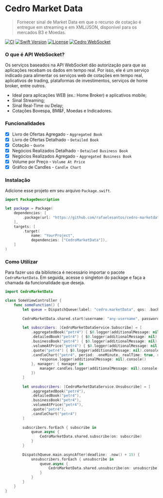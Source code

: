 # Cedro Market Data

> Fornecer sinal de Market Data em que o recurso de cotação é entregue em streaming e em XML/JSON, disponível para os mercados B3 e Moedas.

[![CI](https://github.com/rafaelesantos/cedro-streaming-websocket/actions/workflows/swift.yml/badge.svg)](https://github.com/rafaelesantos/cedro-streaming-websocket/actions/workflows/swift.yml)
[![Swift Version][swift-image]][swift-url]
[![License][license-image]][license-url]
[![Cedro WebSocket][cedro-image]][cedro-url]

### O que é API WebSocket?

Os serviços baseados na API WebSocket dão autorização para que as aplicações recebam os dados em tempo real. Por isso, ele é um serviço indicado para alimentar os serviços web de cotações em tempo real, aplicativos de trading, plataformas de investimentos, serviços de home broker, entre outros.

* Ideal para aplicações WEB (ex.: Home Broker) e aplicativos mobile;
* Sinal Streaming;
* Sinal Real-Time ou Delay;
* Cotações Bovespa, BM&F, Moedas e Indicadores.

### Funcionalidades

- [X] Livro de Ofertas Agregado - `Aggregated Book`
- [X] Livro de Ofertas Detalhado - `Detailed Book`
- [X] Cotação - `Quote`
- [X] Negócios Realizados Detalhado - `Detailed Business Book`
- [X] Negócios Realizados Agregado - `Aggregated Business Book`
- [X] Volume por Preço - `Volume At Price`
- [X] Gráfico de Candles - `Candle Chart`

### Instalação

Adicione esse projeto em seu arquivo `Package.swift`.

```swift
import PackageDescription

let package = Package(
    dependencies: [
        .package(url: "https://github.com/rafaelesantos/cedro-marketdata.git", branch: "main")
    ],
    targets: [
        .target(
            name: "YourProject",
            dependencies: ["CedroMarketData"]),
    ]
)
```

### Como Utilizar

Para fazer uso da biblioteca é necessário importar o pacote `CedroMarketData`. Em seguida, acesse o singleton do package e faça a chamada da funcionalidade que deseja.

```swift
import CedroMarketData

class SomeViewController {
    func someFunction() {
        let queue = DispatchQueue(label: "cedro.marketData", qos: .background, attributes: .concurrent)
    
        CedroMarketData.shared.start(username: "any-username", password: "any-password")
    
        let subscribers: [CedroMarketDataService.Subscribe] = [
            .aggregatedBook("petr4") { $0.logger(additionalMessage: nil).console() },
            .detailedBook("petr4") { $0.logger(additionalMessage: nil).console() },
            .businessBook("petr4") { $0.logger(additionalMessage: nil).console() },
            .volumeAtPrice("petr4") { $0.logger(additionalMessage: nil).console() },
            .quote("petr4") { $0.logger(additionalMessage: nil).console(); $1.logger(additionalMessage: nil).console() },
            .candleChart("petr4", period: .oneMinute, realTime: true, response: { response in
                response.logger(additionalMessage: nil).console()
            }, manager: { manager in
                manager.candles.logger(additionalMessage: nil).console()
            })
        ]
    
        let unsubscribers: [CedroMarketDataService.Unsubscribe] = [
            .aggregatedBook("petr4"),
            .detailedBook("petr4"),
            .businessBook("petr4"),
            .volumeAtPrice("petr4"),
            .quote("petr4"),
            .candleChart("petr4")
        ]
    
        subscribers.forEach { subscribe in
            queue.async {
                CedroMarketData.shared.subscribe(on: subscribe)
            }
        }
    
        DispatchQueue.main.asyncAfter(deadline: .now() + 15) {
            unsubscribers.forEach { unsubscribe in
                queue.async {
                    CedroMarketData.shared.unsubscribe(on: unsubscribe)
                }
            }
        }
    }
}
```

[swift-image]: https://img.shields.io/badge/swift-5.7-orange.svg
[swift-url]: https://www.swift.org/blog/swift-5.7-released/
[license-image]: https://img.shields.io/badge/License-MIT-blue.svg
[license-url]: LICENSE
[cedro-image]: https://img.shields.io/badge/WebSocket-Cedro-green.svg
[cedro-url]: https://www.marketdatacloud.com.br/APIs/websocket/
